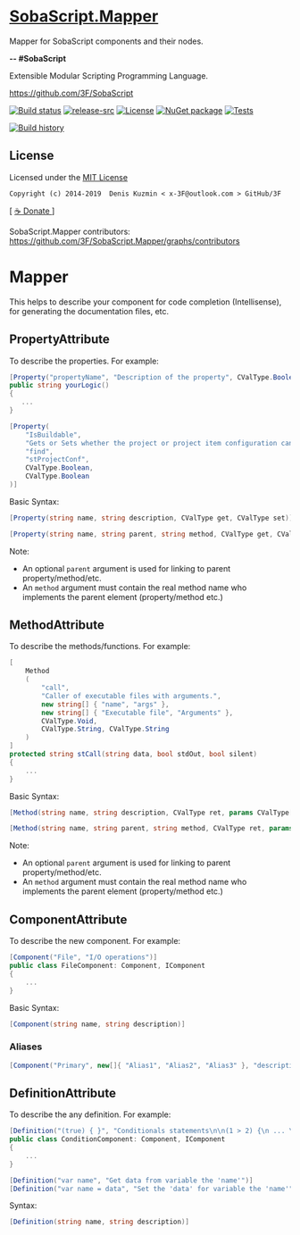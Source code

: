 # [SobaScript.Mapper](https://github.com/3F/SobaScript.Mapper)

Mapper for SobaScript components and their nodes. 

**-- #SobaScript** 

Extensible Modular Scripting Programming Language.

https://github.com/3F/SobaScript

[![Build status](https://ci.appveyor.com/api/projects/status/SobaScript.Mapper/branch/master?svg=true)](https://ci.appveyor.com/project/3Fs/SobaScript.Mapper/branch/master)
[![release-src](https://img.shields.io/github/release/3F/SobaScript.Mapper.svg)](https://github.com/3F/SobaScript.Mapper/releases/latest)
[![License](https://img.shields.io/badge/License-MIT-74A5C2.svg)](https://github.com/3F/SobaScript.Mapper/blob/master/License.txt)
[![NuGet package](https://img.shields.io/nuget/v/SobaScript.Mapper.svg)](https://www.nuget.org/packages/SobaScript.Mapper/)
[![Tests](https://img.shields.io/appveyor/tests/3Fs/SobaScript.Mapper/master.svg)](https://ci.appveyor.com/project/3Fs/SobaScript.Mapper/build/tests)

[![Build history](https://buildstats.info/appveyor/chart/3Fs/SobaScript.Mapper?buildCount=20&includeBuildsFromPullRequest=true&showStats=true)](https://ci.appveyor.com/project/3Fs/SobaScript.Mapper/history)

## License

Licensed under the [MIT License](https://github.com/3F/SobaScript.Mapper/blob/master/License.txt)

```
Copyright (c) 2014-2019  Denis Kuzmin < x-3F@outlook.com > GitHub/3F
```

[ [ ☕ Donate ](https://3F.github.com/Donation/) ]

SobaScript.Mapper contributors: https://github.com/3F/SobaScript.Mapper/graphs/contributors

# Mapper

This helps to describe your component for code completion (Intellisense), for generating the documentation files, etc.

## PropertyAttribute

To describe the properties. For example:

```csharp
[Property("propertyName", "Description of the property", CValType.Boolean, CValType.Boolean)]
public string yourLogic()
{
   ...
}
```

```csharp
[Property(
    "IsBuildable", 
    "Gets or Sets whether the project or project item configuration can be built.", 
    "find", 
    "stProjectConf", 
    CValType.Boolean, 
    CValType.Boolean
)]
```


Basic Syntax:

```csharp
[Property(string name, string description, CValType get, CValType set)]
```

```csharp
[Property(string name, string parent, string method, CValType get, CValType set)]
```


Note:

* An optional `parent` argument is used for linking to parent property/method/etc.
* An `method` argument must contain the real method name who implements the parent element (property/method etc.)

## MethodAttribute

To describe the methods/functions. For example:


```csharp
[
    Method
    (
        "call", 
        "Caller of executable files with arguments.", 
        new string[] { "name", "args" }, 
        new string[] { "Executable file", "Arguments" }, 
        CValType.Void, 
        CValType.String, CValType.String
    )
]
protected string stCall(string data, bool stdOut, bool silent)
{
    ...
}
```

Basic Syntax:

```csharp
[Method(string name, string description, CValType ret, params CValType[] args)]
```

```csharp
[Method(string name, string parent, string method, CValType ret, params CValType[] args)]
```

Note:

* An optional `parent` argument is used for linking to parent property/method/etc.
* An `method` argument must contain the real method name who implements the parent element (property/method etc.)


## ComponentAttribute

To describe the new component. For example:

```csharp
[Component("File", "I/O operations")]
public class FileComponent: Component, IComponent
{
    ...
}
```

Basic Syntax:

```csharp
[Component(string name, string description)]
```

### Aliases

```csharp
[Component("Primary", new[]{ "Alias1", "Alias2", "Alias3" }, "description")]
```

## DefinitionAttribute

To describe the any definition. For example:

```csharp
[Definition("(true) { }", "Conditionals statements\n\n(1 > 2) {\n ... \n}")]
public class ConditionComponent: Component, IComponent
{
    ...
}
```

```csharp
[Definition("var name", "Get data from variable the 'name'")]
[Definition("var name = data", "Set the 'data' for variable the 'name'")]
```

Syntax:

```csharp
[Definition(string name, string description)]
```
